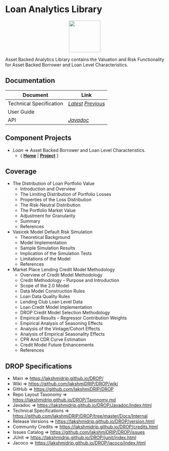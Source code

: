 ﻿
# Loan Analytics Library


<p align="center"><img src="https://github.com/lakshmiDRIP/DROP/blob/master/DRIP_Logo.gif?raw=true" width="100"></p>

Asset Backed Analytics Library contains the Valuation and Risk Functionality for Asset Backed Borrower and Loan Level Characteristics.


## Documentation

 |        Document         | Link |
 |-------------------------|------|
 | Technical Specification | [*Latest*](https://github.com/lakshmiDRIP/DROP/blob/master/Docs/Internal/LoanAnalytics/LoanAnalytics_v4.36.pdf) [*Previous*](https://github.com/lakshmiDRIP/DROP/blob/master/Docs/Internal/LoanAnalytics) |
 | User Guide              |  |
 | API                     | [*Javadoc*](https://lakshmidrip.github.io/DROP/Javadoc/index.html)|


## Component Projects

 * *Loan* => Asset Backed Borrower and Loan Level Characteristics.
	* { [**Home**](https://github.com/lakshmiDRIP/DROP/tree/master/src/main/java/org/drip/loan/README.md) | 
	[**Project**](https://github.com/lakshmiDRIP/DROP/issues?q=is%3Aopen+is%3Aissue+label%3Aloan) }


## Coverage

 * The Distribution of Loan Portfolio Value
	* Introduction and Overview
	* The Limiting Distribution of Portfolio Losses
	* Properties of the Loss Distribution
	* The Risk-Neutral Distribution
	* The Portfolio Market Value
	* Adjustment for Granularity
	* Summary
	* References
 * Vasicek Model Default Risk Simulation
	* Theoretical Background
	* Model Implementation
	* Sample Simulation Results
	* Implication of the Simulation Tests
	* Limitations of the Model
	* References
 * Market Place Lending Credit Model Methodology
	* Overview of Credit Model Methodology
	* Credit Methodology – Purpose and Introduction
	* Scope of the 2.0 Model
	* Data Model Construction Rules
	* Loan Data Quality Rules
	* Lending Club Loan Level Data
	* Loan Credit Model Implementation
	* DROP Credit Model Selection Methodology
	* Empirical Results – Regressor Contribution Weights
	* Empirical Analysis of Seasoning Effects
	* Analysis of the Vintage/Cohort Effects
	* Analysis of Empirical Seasonality Effects
	* CPR And CDR Curve Estimation
	* Credit Model Future Enhancements
	* References


## DROP Specifications

 * Main                     => https://lakshmidrip.github.io/DROP/
 * Wiki                     => https://github.com/lakshmiDRIP/DROP/wiki
 * GitHub                   => https://github.com/lakshmiDRIP/DROP
 * Repo Layout Taxonomy     => https://lakshmidrip.github.io/DROP/Taxonomy.md
 * Javadoc                  => https://lakshmidrip.github.io/DROP/Javadoc/index.html
 * Technical Specifications => https://github.com/lakshmiDRIP/DROP/tree/master/Docs/Internal
 * Release Versions         => https://lakshmidrip.github.io/DROP/version.html
 * Community Credits        => https://lakshmidrip.github.io/DROP/credits.html
 * Issues Catalog           => https://github.com/lakshmiDRIP/DROP/issues
 * JUnit                    => https://lakshmidrip.github.io/DROP/junit/index.html
 * Jacoco                   => https://lakshmidrip.github.io/DROP/jacoco/index.html
